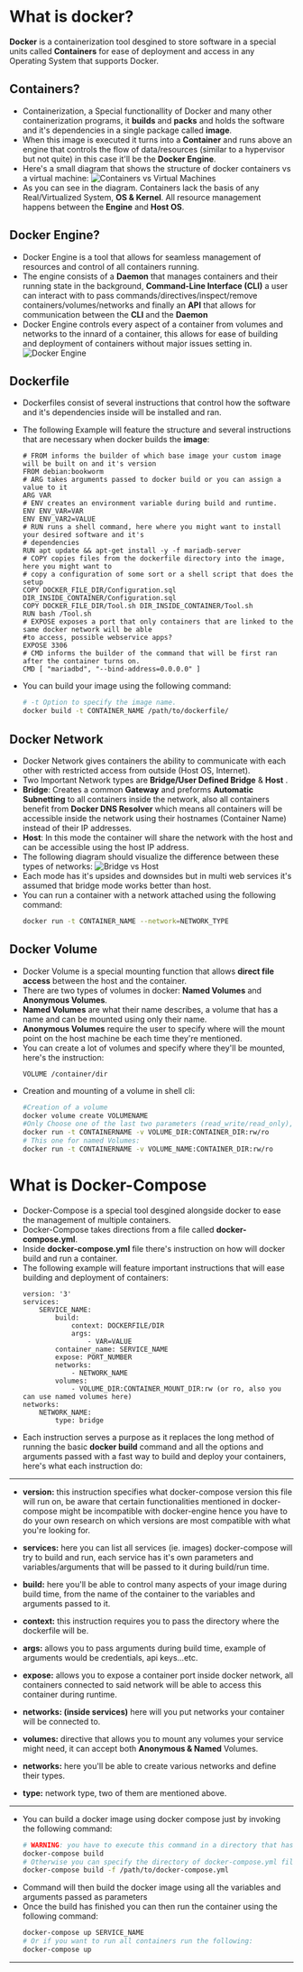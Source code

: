 # What is docker?

**Docker** is a containerization tool desgined to store software in a special units called **Containers** for ease of deployment and access in any Operating System that supports Docker.

## Containers?

- Containerization, a Special functionallity of Docker and many other containerization programs, it **builds** and **packs**  and holds the software and it's dependencies in a single package called **image**. 
-  When this image is executed it turns into a **Container** and runs above an engine that controls the flow of data/resources (similar to a hypervisor but not quite) in this case it'll be the **Docker Engine**.
- Here's a small diagram that shows the structure of docker containers vs a virtual machine:
![Containers vs Virtual Machines](https://cloudblogs.microsoft.com/wp-content/uploads/sites/37/2019/07/Demystifying-containers_image1.png)
- As you can see in the diagram. Containers lack the basis of any Real/Virtualized System, **OS & Kernel**. All resource management happens between the **Engine** and **Host OS**.

## Docker Engine?
- Docker Engine is a tool that allows for seamless management of resources and control of all containers running.
- The engine consists of a **Daemon** that manages containers and their running state in the background, **Command-Line Interface (CLI)** a user can interact with to pass commands/directives/inspect/remove containers/volumes/networks and finally an **API** that allows for communication between the **CLI** and the **Daemon**
- Docker Engine controls every aspect of a container from volumes and networks to the innard of a container, this allows for ease of building and deployment of containers without major issues setting in.
![Docker Engine](https://www.docker.com/wp-content/uploads/2021/10/Docker-Website-2018-Diagrams-071918-V5_a-Docker-Engine-page-first-panel.png)

## Dockerfile

- Dockerfiles consist of several instructions that control how the software and it's dependencies inside will be installed and ran.
- The following Example will feature the structure and several instructions that are necessary when docker builds the **image**:

   ```docker
   # FROM informs the builder of which base image your custom image will be built on and it's version
  FROM debian:bookworm
   # ARG takes arguments passed to docker build or you can assign a value to it
  ARG VAR
   # ENV creates an environment variable during build and runtime.
  ENV ENV_VAR=VAR
  ENV ENV_VAR2=VALUE
  # RUN runs a shell command, here where you might want to install your desired software and it's
  # dependencies
  RUN apt update && apt-get install -y -f mariadb-server
  # COPY copies files from the dockerfile directory into the image, here you might want to
  # copy a configuration of some sort or a shell script that does the setup
  COPY DOCKER_FILE_DIR/Configuration.sql DIR_INSIDE_CONTAINER/Configuration.sql
  COPY DOCKER_FILE_DIR/Tool.sh DIR_INSIDE_CONTAINER/Tool.sh
  RUN bash /Tool.sh
  # EXPOSE exposes a port that only containers that are linked to the same docker network will be able
  #to access, possible webservice apps?
  EXPOSE 3306
  # CMD informs the builder of the command that will be first ran after the container turns on.
  CMD [ "mariadbd", "--bind-address=0.0.0.0" ]
   ```
- You can build your image using the following command:
	```bash
	# -t Option to specify the image name.
	docker build -t CONTAINER_NAME /path/to/dockerfile/
	```

## Docker Network

- Docker Network gives containers the ability to communicate with each other with restricted access from outside (Host OS, Internet).
- Two Important Network types are **Bridge/User Defined Bridge** & **Host** .
- **Bridge**: Creates a common **Gateway** and preforms **Automatic Subnetting** to all containers inside the network, also all containers benefit from **Docker DNS Resolver** which means all containers will be accessible inside the network using their hostnames (Container Name) instead of their IP addresses.
- **Host**: In this mode the container will share the network with the host and can be accessible using the host IP address.
- The following diagram should visualize the difference between these types of networks:
![Bridge vs Host](https://i.imgur.com/BE6wavU.png)
- Each mode has it's upsides and downsides but in multi web services it's assumed that bridge mode works better than host.
- You can run a container with a network attached using the following command:
	```bash
	docker run -t CONTAINER_NAME --network=NETWORK_TYPE
	```

## Docker Volume
- Docker Volume is a special mounting function that allows **direct file access** between the host and the container.
- There are two types of volumes in docker: **Named Volumes** and **Anonymous Volumes**.
- **Named Volumes** are what their name describes, a volume that has a name and can be mounted using only their name.
- **Anonymous Volumes** require the user to specify where will the mount point on the host machine be each time they're mentioned.
- You can create a lot of volumes and specify where they'll be mounted, here's the instruction:
	```docker
	VOLUME /container/dir
	```
- Creation and mounting of a volume in shell cli:
	```bash
	#Creation of a volume
	docker volume create VOLUMENAME
	#Only Choose one of the last two parameters (read_write/read_only), -v to specify the mount points
	docker run -t CONTAINERNAME -v VOLUME_DIR:CONTAINER_DIR:rw/ro
	# This one for named Volumes:
	docker run -t CONTAINERNAME -v VOLUME_NAME:CONTAINER_DIR:rw/ro
	```

# What is Docker-Compose

- Docker-Compose is a special tool desgined alongside docker to ease the management of multiple containers.
- Docker-Compose takes directions from a file called **docker-compose.yml**.
- Inside **docker-compose.yml** file there's instruction on how will docker build and run a container.
- The following example will feature important instructions that will ease building and deployment of containers:
	```docker-compose
	version: '3'
	services:
		SERVICE_NAME:
			build:
				context: DOCKERFILE/DIR
				args:
					- VAR=VALUE
			container_name: SERVICE_NAME
			expose: PORT_NUMBER
			networks:
				- NETWORK_NAME
			volumes:
				- VOLUME_DIR:CONTAINER_MOUNT_DIR:rw (or ro, also you can use named volumes here)
	networks:
		NETWORK_NAME:
			type: bridge
	```
- Each instruction serves a purpose as it replaces the long method of running the basic **docker build** command and all the options and arguments passed with a fast way to build and deploy your containers, here's what each instruction do:
****
- **version:** this instruction specifies what docker-compose version this file will run on, be aware that certain functionalities mentioned in docker-compose might be incompatible with docker-engine hence you have to do your own research on which versions are most compatible with what you're looking for.

- **services:** here you can list all services (ie. images) docker-compose will try to build and run, each service has it's own parameters and variables/arguments that will be passed to it during build/run time.

- **build:** here you'll be able to control many aspects of your image during build time, from the name of the container to the variables and arguments passed to it.

- **context:** this instruction requires you to pass the directory where the dockerfile will be.

- **args:** allows you to pass arguments during build time, example of arguments would be credentials, api keys...etc.

- **expose:** allows you to expose a container port inside docker network, all containers connected to said network will be able to access this container during runtime.

- **networks: (inside services)** here will you put networks your container will be connected to.

- **volumes:** directive that allows you to mount any volumes your service might need, it can accept both **Anonymous & Named** Volumes.

- **networks:** here you'll be able to create various networks and define their types.

- **type:** network type, two of them are mentioned above.
****
- You can build a docker image using docker compose just by invoking the following command:
	```bash
	# WARNING: you have to execute this command in a directory that has a docker-compose.yml file
	docker-compose build
 	# Otherwise you can specify the directory of docker-compose.yml file.
	docker-compose build -f /path/to/docker-compose.yml
	```
- Command will then build the docker image using all the variables and arguments passed as parameters
- Once the build has finished you can then run the container using the following command:
	```bash
	docker-compose up SERVICE_NAME
	# Or if you want to run all containers run the following:
	docker-compose up
	```
****
